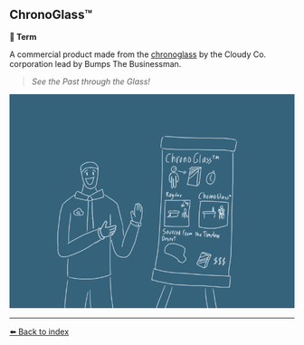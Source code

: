 ## ChronoGlass™️

**📑 Term**

A commercial product made from the [chronoglass](/chronoglass.html) by the Cloudy Co. corporation lead by Bumps The Businessman. 

> _See the Past through the Glass!_

![chronoglass_tm](/i/chronoglass_tm.png)


----------
[⬅️ Back to index](/index.md#29a0_s)